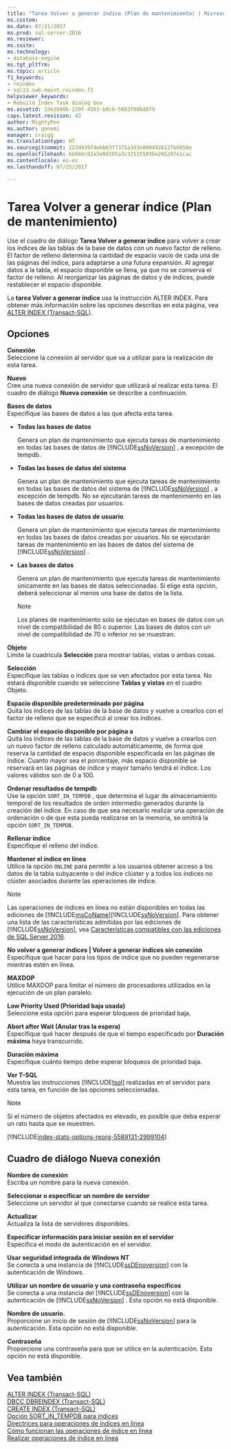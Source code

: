 ```yaml
---
title: "Tarea Volver a generar índice (Plan de mantenimiento) | Microsoft Docs"
ms.custom: 
ms.date: 07/21/2017
ms.prod: sql-server-2016
ms.reviewer: 
ms.suite: 
ms.technology:
- database-engine
ms.tgt_pltfrm: 
ms.topic: article
f1_keywords:
- reindex
- sql13.swb.maint.reindex.f1
helpviewer_keywords:
- Rebuild Index Task dialog box
ms.assetid: 33e2940b-139f-4563-b0cb-5683f08bd879
caps.latest.revision: 42
author: MightyPen
ms.author: genemi
manager: craigg
ms.translationtype: HT
ms.sourcegitcommit: 223d43974e6b63f7375a3d3e000492612fb6856e
ms.openlocfilehash: bb666c02a3e0d165a3c32515503be265287e1cac
ms.contentlocale: es-es
ms.lasthandoff: 07/25/2017

---
```

# <a name="rebuild-index-task-maintenance-plan"></a>Tarea Volver a generar índice (Plan de mantenimiento)
  Use el cuadro de diálogo **Tarea Volver a generar índice** para volver a crear los índices de las tablas de la base de datos con un nuevo factor de relleno. El factor de relleno determina la cantidad de espacio vacío de cada una de las páginas del índice, para adaptarse a una futura expansión. Al agregar datos a la tabla, el espacio disponible se llena, ya que no se conserva el factor de relleno. Al reorganizar las páginas de datos y de índices, puede restablecer el espacio disponible.  
  
 La **tarea Volver a generar índice** usa la instrucción ALTER INDEX. Para obtener más información sobre las opciones descritas en esta página, vea [ALTER INDEX &#40;Transact-SQL&#41;](../../t-sql/statements/alter-index-transact-sql.md).  
  
## <a name="options"></a>Opciones  
 **Conexión**  
 Seleccione la conexión al servidor que va a utilizar para la realización de esta tarea.  
  
 **Nuevo**  
 Cree una nueva conexión de servidor que utilizará al realizar esta tarea. El cuadro de diálogo **Nueva conexión** se describe a continuación.  
  
 **Bases de datos**  
 Especifique las bases de datos a las que afecta esta tarea.  
  
-   **Todas las bases de datos**  
  
     Genera un plan de mantenimiento que ejecuta tareas de mantenimiento en todas las bases de datos de [!INCLUDE[ssNoVersion](../../includes/ssnoversion-md.md)] , a excepción de tempdb.  
  
-   **Todas las bases de datos del sistema**  
  
     Genera un plan de mantenimiento que ejecuta tareas de mantenimiento en todas las bases de datos del sistema de [!INCLUDE[ssNoVersion](../../includes/ssnoversion-md.md)] , a excepción de tempdb. No se ejecutarán tareas de mantenimiento en las bases de datos creadas por usuarios.  
  
-   **Todas las bases de datos de usuario**  
  
     Genera un plan de mantenimiento que ejecuta tareas de mantenimiento en todas las bases de datos creadas por usuarios. No se ejecutarán tareas de mantenimiento en las bases de datos del sistema de [!INCLUDE[ssNoVersion](../../includes/ssnoversion-md.md)] .  
  
-   **Las bases de datos**  
  
     Genera un plan de mantenimiento que ejecuta tareas de mantenimiento únicamente en las bases de datos seleccionadas. Si elige esta opción, deberá seleccionar al menos una base de datos de la lista.  
  
    > [!NOTE]  
    >  Los planes de mantenimiento solo se ejecutan en bases de datos con un nivel de compatibilidad de 80 o superior. Las bases de datos con un nivel de compatibilidad de 70 o inferior no se muestran.  
  
 **Objeto**  
 Limite la cuadrícula **Selección** para mostrar tablas, vistas o ambas cosas.  
  
 **Selección**  
 Especifique las tablas o índices que se ven afectados por esta tarea. No estará disponible cuando se seleccione **Tablas y vistas** en el cuadro Objeto.  
  
 **Espacio disponible predeterminado por página**  
 Quita los índices de las tablas de la base de datos y vuelve a crearlos con el factor de relleno que se especificó al crear los índices.  
  
 **Cambiar el espacio disponible por página a**  
 Quita los índices de las tablas de la base de datos y vuelve a crearlos con un nuevo factor de relleno calculado automáticamente, de forma que reserva la cantidad de espacio disponible especificada en las páginas de índice. Cuanto mayor sea el porcentaje, más espacio disponible se reservará en las páginas de índice y mayor tamaño tendrá el índice. Los valores válidos son de 0 a 100.  
  
 **Ordenar resultados de tempdb**  
 Use la opción `SORT_IN_TEMPDB` , que determina el lugar de almacenamiento temporal de los resultados de orden intermedio generados durante la creación del índice. En caso de que sea necesario realizar una operación de ordenación o de que esta pueda realizarse en la memoria, se omitirá la opción `SORT_IN_TEMPDB`.  
  
 **Rellenar índice**  
 Especifique el relleno del índice.  
  
 **Mantener el índice en línea**  
 Utilice la opción `ONLINE` para permitir a los usuarios obtener acceso a los datos de la tabla subyacente o del índice clúster y a todos los índices no clúster asociados durante las operaciones de índice.  
  
> [!NOTE]  
>  Las operaciones de índices en línea no están disponibles en todas las ediciones de [!INCLUDE[msCoName](../../includes/msconame-md.md)][!INCLUDE[ssNoVersion](../../includes/ssnoversion-md.md)]. Para obtener una lista de las características admitidas por las ediciones de [!INCLUDE[ssNoVersion](../../includes/ssnoversion-md.md)], vea [Características compatibles con las ediciones de SQL Server 2016](~/sql-server/editions-and-supported-features-for-sql-server-2016.md).  
  
 **No volver a generar índices | Volver a generar índices sin conexión**  
 Especifique qué hacer para los tipos de índice que no pueden regenerarse mientras estén en línea.  
  
 **MAXDOP**  
 Utilice MAXDOP para limitar el número de procesadores utilizados en la ejecución de un plan paralelo.  
  
 **Low Priority Used (Prioridad baja usada)**  
 Seleccione esta opción para esperar bloqueos de prioridad baja.  
  
 **Abort after Wait (Anular tras la espera)**  
 Especifique qué hacer después de que el tiempo especificado por **Duración máxima** haya transcurrido.  
  
 **Duración máxima**  
 Especifique cuánto tiempo debe esperar bloqueos de prioridad baja.  
  
 **Ver T-SQL**  
 Muestra las instrucciones [!INCLUDE[tsql](../../includes/tsql-md.md)] realizadas en el servidor para esta tarea, en función de las opciones seleccionadas.  
  
> [!NOTE]  
>  Si el número de objetos afectados es elevado, es posible que deba esperar un rato hasta que se muestren.  


[!INCLUDE[index-stats-options-reorg-5589131-2999104](../../includes/paragraph-content/index-stats-options-reorganize-maintenance-plan-include.md)]

  
## <a name="new-connection-dialog-box"></a>Cuadro de diálogo Nueva conexión  
 **Nombre de conexión**  
 Escriba un nombre para la nueva conexión.  
  
 **Seleccionar o especificar un nombre de servidor**  
 Seleccione un servidor al que conectarse cuando se realice esta tarea.  
  
 **Actualizar**  
 Actualiza la lista de servidores disponibles.  
  
 **Especificar información para iniciar sesión en el servidor**  
 Especifica el modo de autenticación en el servidor.  
  
 **Usar seguridad integrada de Windows NT**  
 Se conecta a una instancia de [!INCLUDE[ssDEnoversion](../../includes/ssdenoversion-md.md)] con la autenticación de Windows.  
  
 **Utilizar un nombre de usuario y una contraseña específicos**  
 Se conecta a una instancia del [!INCLUDE[ssDEnoversion](../../includes/ssdenoversion-md.md)] con la autenticación de [!INCLUDE[ssNoVersion](../../includes/ssnoversion-md.md)] . Esta opción no está disponible.  
  
 **Nombre de usuario.**  
 Proporcione un inicio de sesión de [!INCLUDE[ssNoVersion](../../includes/ssnoversion-md.md)] para la autenticación. Esta opción no está disponible.  
  
 **Contraseña**  
 Proporcione una contraseña para que se utilice en la autenticación. Esta opción no está disponible.  
  
## <a name="see-also"></a>Vea también  
 [ALTER INDEX &#40;Transact-SQL&#41;](../../t-sql/statements/alter-index-transact-sql.md)   
 [DBCC DBREINDEX &#40;Transact-SQL&#41;](../../t-sql/database-console-commands/dbcc-dbreindex-transact-sql.md)   
 [CREATE INDEX &#40;Transact-SQL&#41;](../../t-sql/statements/create-index-transact-sql.md)   
 [Opción SORT_IN_TEMPDB para índices](../../relational-databases/indexes/sort-in-tempdb-option-for-indexes.md)   
 [Directrices para operaciones de índices en línea](../../relational-databases/indexes/guidelines-for-online-index-operations.md)   
 [Cómo funcionan las operaciones de índice en línea](../../relational-databases/indexes/how-online-index-operations-work.md)   
 [Realizar operaciones de índice en línea](../../relational-databases/indexes/perform-index-operations-online.md)  
  
  

